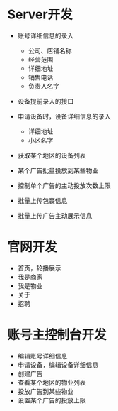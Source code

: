 # Server开发

* 账号详细信息的录入

  * 公司、店铺名称
  * 经营范围
  * 详细地址
  * 销售电话
  * 负责人名字


* 设备提前录入的接口

* 申请设备时，设备详细信息的录入

  * 详细地址
  * 小区名字

* 获取某个地区的设备列表
* 某个广告批量投放到某些物业
* 控制单个广告的主动投放次数上限

* 批量上传包裹信息
* 批量上传广告主动展示信息


# 官网开发

* 首页，轮播展示
* 我是商家
* 我是物业
* 关于
* 招聘

# 账号主控制台开发

* 编辑账号详细信息
* 申请设备，编辑设备详细信息
* 创建广告
* 查看某个地区的物业列表
* 投放广告到某些物业
* 设置某个广告的投放上限
